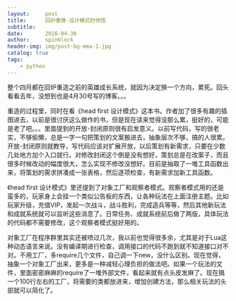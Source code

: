 ```yaml
---
layout:     post
title:      回炉重铸-设计模式的领悟
subtitle:   
date:       2016-04-30
author:     spin6lock
header-img: img/post-bg-mma-1.jpg
catalog: true
tags:
    - python
---
```

整个四月都在回炉重造之前的英雄成长系统，就因为决定换一个方向，累死。回头看看去年，没想到也是4月30号写的博客。。。

重造的过程里，同时在看《head first 设计模式》这本书。作者加了很多有趣的插图进去，以前是很讨厌这么做作的书，但是现在读来觉得没那么累，挺好的，可能是老了吧。。。里面提到的开放-封闭原则很有启发意义。以前写代码，写的很老实，不够偷懒，总是一字一句把策划的文案搬进去，抽象层次不够，搞的人很累。开放-封闭原则就教导，写代码应该对扩展开放，以后策划有新需求，只要在少数几处地方加个入口就行。对修改封闭这个倒是没有想好，策划总是在改案子，而且很多时候改动的幅度很大，怎么实现不修改没想好。目前是抽取了一堆工具函数出来，将策划的需求拼凑成一张表格，然后逐项检查，有新需求加新工具函数。

《head first 设计模式》里还提到了对象工厂和观察者模式。观察者模式用的还是蛮多的，玩家身上会挂一个类似公告板的东西，让各种玩法在上面注册主题。比如玩家升级，充值VIP，发起一次战斗，战斗胜利，完成造兵等等，然后其他新玩法和成就系统就可以监听这些消息了。日常任务、成就系统前后做了两版，具体玩法的代码都不需要修改，这个观察者模式挺好用的。

对象工厂在程序群里其实还被喷过几次，我以前也觉得很多余，尤其是对于Lua这种动态语言来说。没有编译期进行检查，调用接口的代码不跑到就不知道接口对不对。不用工厂，多require几个文件，自己调一下new，没什么区别。现在觉得，抽象一个对象工厂出来，更多是一种减轻心理负担的做法吧。如果一个玩法的文件，里面密密麻麻的require了一堆外部文件，看起来就有点头皮发麻了。现在搞一个100行左右的工厂，将需要的类都放进来，增加创建方法，那么相关玩法的头部就可以简化了。
